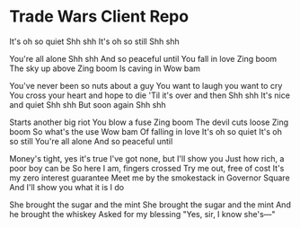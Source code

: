 # Trade Wars Client Repo

It's oh so quiet
Shh shh
It's oh so still
Shh shh

You're all alone
Shh shh
And so peaceful until
You fall in love
Zing boom
The sky up above
Zing boom
Is caving in
Wow bam

You've never been so nuts about a guy
You want to laugh you want to cry
You cross your heart and hope to die
'Til it's over and then
Shh shh
It's nice and quiet
Shh shh
But soon again
Shh shh

Starts another big riot
You blow a fuse
Zing boom
The devil cuts loose
Zing boom
So what's the use
Wow bam
Of falling in love
It's oh so quiet
It's oh so still
You're all alone
And so peaceful until

Money's tight, yes it's true
I've got none, but I'll show you
Just how rich, a poor boy can be
So here I am, fingers crossed
Try me out, free of cost
It's my zero interest guarantee
Meet me by the smokestack in Governor Square
And I'll show you what it is I do

She brought the sugar and the mint
She brought the sugar and the mint
And he brought the whiskey
Asked for my blessing
"Yes, sir, I know she's—"
